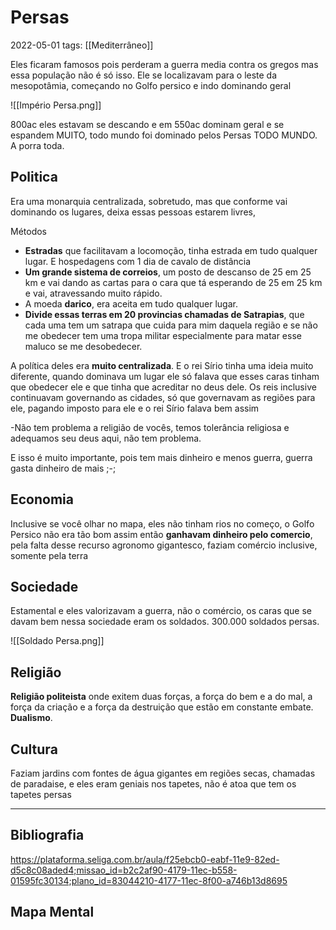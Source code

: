 # Persas
2022-05-01
tags:  [[Mediterrâneo]]

Eles ficaram famosos pois perderam a guerra media contra os gregos mas essa população não é só isso. Ele se localizavam para o leste da mesopotâmia, começando no Golfo persico e indo dominando geral

![[Império Persa.png]]

800ac eles estavam se descando e em 550ac dominam geral e se espandem MUITO, todo mundo foi dominado pelos Persas TODO MUNDO. A porra toda.

## Politica

Era uma monarquia centralizada, sobretudo, mas que conforme vai dominando os lugares, deixa essas pessoas estarem livres, 

Métodos

* **Estradas** que facilitavam a locomoção, tinha estrada em tudo qualquer lugar. E hospedagens com 1 dia de cavalo de distância
* **Um grande sistema de correios**, um posto de descanso de 25 em 25 km e vai dando as cartas para o cara que tá esperando de 25 em 25 km e vai, atravessando muito rápido.
* A moeda **darico**, era aceita em tudo qualquer lugar.
* **Divide essas terras em 20 provincias chamadas de Satrapias**, que cada uma tem um satrapa que cuida para mim daquela região e se não me obedecer tem uma tropa militar especialmente para matar esse maluco se me desobedecer.

A política deles era **muito centralizada**. E o rei Sírio tinha uma ideia muito diferente, quando dominava um lugar ele só falava que esses caras tinham que obedecer ele e que tinha que acreditar no deus dele. Os reis inclusive continuavam governando as cidades, só que governavam as regiões para ele, pagando imposto para ele e o rei Sírio falava bem assim

-Não tem problema a religião de vocês, temos tolerância religiosa e adequamos seu deus aqui, não tem problema. 

E isso é muito importante, pois tem mais dinheiro e menos guerra, guerra gasta dinheiro de mais ;-; 

## Economia

Inclusive se você olhar no mapa, eles não tinham rios no começo, o Golfo Persico não era tão bom assim então **ganhavam dinheiro pelo comercio**, pela falta desse recurso agronomo gigantesco, faziam comércio inclusive, somente pela terra

## Sociedade

Estamental e eles valorizavam a guerra, não o comércio, os caras que se davam bem nessa sociedade eram os soldados. 300.000 soldados persas.


![[Soldado Persa.png]]

## Religião

**Religião politeista** onde exitem duas forças, a força do bem e a do mal, a força da criação e a força da destruição que estão em constante embate. **Dualismo**.

## Cultura

Faziam jardins com fontes de água gigantes em regiões secas, chamadas de paradaise, e eles eram geniais nos tapetes, não é atoa que tem os tapetes persas


-----------------------------------------------
## Bibliografia

https://plataforma.seliga.com.br/aula/f25ebcb0-eabf-11e9-82ed-d5c8c08aded4;missao_id=b2c2af90-4179-11ec-b558-01595fc30134;plano_id=83044210-4177-11ec-8f00-a746b13d8695

## Mapa Mental
